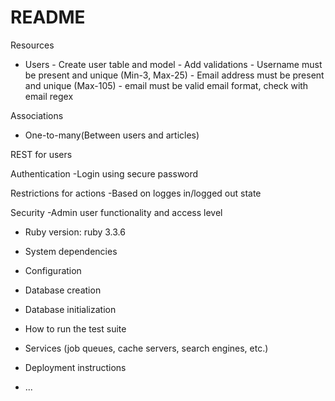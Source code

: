 # README

Resources 
- Users - Create user table and model
        - Add validations
        - Username must be present and unique (Min-3, Max-25)
        - Email address must be present and unique (Max-105)
        - email must be valid email format, check with email regex

Associations
- One-to-many(Between users and articles)

REST for users 

Authentication
-Login using secure password 

Restrictions for actions 
-Based on logges in/logged out state

Security 
-Admin user functionality and access level 

* Ruby version: ruby 3.3.6

* System dependencies

* Configuration

* Database creation

* Database initialization

* How to run the test suite

* Services (job queues, cache servers, search engines, etc.)

* Deployment instructions

* ...
